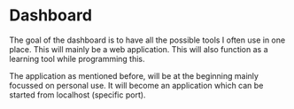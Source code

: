 # Dashboard
The goal of the dashboard is to have all the possible tools I often use in one place. 
This will mainly be a web application. This will also function as a learning tool while programming this. 

The application as mentioned before, will be at the beginning mainly focussed on personal use. 
It will become an application which can be started from localhost (specific port). 
